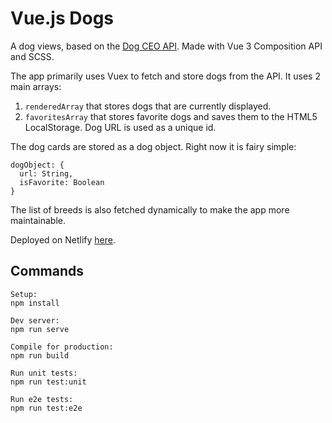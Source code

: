 # Vue.js Dogs

A dog views, based on the [Dog CEO API](https://dog.ceo/dog-api/). Made with Vue 3 Composition API and SCSS.

The app primarily uses Vuex to fetch and store dogs from the API. It uses 2 main arrays: 
  
1. `renderedArray` that stores dogs that are currently displayed.
2. `favoritesArray` that stores favorite dogs and saves them to the HTML5 LocalStorage. Dog URL is used as a unique id. 

The dog cards are stored as a dog object. Right now it is fairy simple: 

```
dogObject: {
  url: String,
  isFavorite: Boolean
}
```

The list of breeds is also fetched dynamically to make the app more maintainable.

Deployed on Netlify [here](https://brave-booth-d3e36c.netlify.app/).


## Commands
```
Setup: 
npm install

Dev server: 
npm run serve

Compile for production: 
npm run build

Run unit tests: 
npm run test:unit

Run e2e tests: 
npm run test:e2e
```